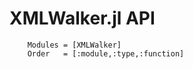 # XMLWalker.jl API

```@autodocs
    Modules = [XMLWalker]
    Order   = [:module,:type,:function]
```